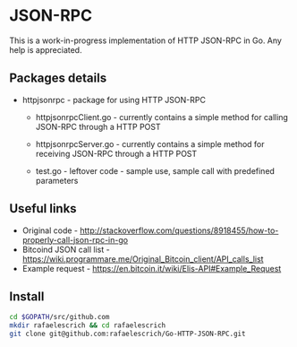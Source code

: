 # JSON-RPC

This is a work-in-progress implementation of HTTP JSON-RPC in Go. Any help is appreciated.

## Packages details

- httpjsonrpc - package for using HTTP JSON-RPC

  - httpjsonrpcClient.go - currently contains a simple method for calling JSON-RPC through a HTTP POST

  - httpjsonrpcServer.go - currently contains a simple method for receiving JSON-RPC through a HTTP POST

  - test.go - leftover code - sample use, sample call with predefined parameters

## Useful links

- Original code - <http://stackoverflow.com/questions/8918455/how-to-properly-call-json-rpc-in-go>
- Bitcoind JSON call list - <https://wiki.programmare.me/Original_Bitcoin_client/API_calls_list>
- Example request - <https://en.bitcoin.it/wiki/Elis-API#Example_Request>

## Install

```bash
cd $GOPATH/src/github.com
mkdir rafaelescrich && cd rafaelescrich
git clone git@github.com:rafaelescrich/Go-HTTP-JSON-RPC.git
```